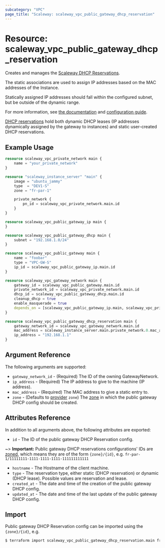 ```yaml
---
subcategory: "VPC"
page_title: "Scaleway: scaleway_vpc_public_gateway_dhcp_reservation"
---
```


# Resource: scaleway_vpc_public_gateway_dhcp_reservation

Creates and manages the [Scaleway DHCP Reservations](https://www.scaleway.com/en/docs/network/vpc/concepts/#dhcp).

The static associations are used to assign IP addresses based on the MAC addresses of the Instance.

Statically assigned IP addresses should fall within the configured subnet, but be outside of the dynamic range.

For more information, see [the documentation](https://developers.scaleway.com/en/products/vpc-gw/api/v1/#dhcp-c05544) and [configuration guide](https://www.scaleway.com/en/docs/network/vpc/how-to/configure-a-public-gateway/#how-to-review-and-configure-dhcp).

[DHCP reservations](https://developers.scaleway.com/en/products/vpc-gw/api/v1/#dhcp-entries-e40fb6) hold both dynamic DHCP leases (IP addresses dynamically assigned by the gateway to instances) and static user-created DHCP reservations.

## Example Usage

```terraform
resource scaleway_vpc_private_network main {
    name = "your_private_network"
}

resource "scaleway_instance_server" "main" {
    image = "ubuntu_jammy"
    type  = "DEV1-S"
    zone = "fr-par-1"

    private_network {
        pn_id = scaleway_vpc_private_network.main.id
    }
}

resource scaleway_vpc_public_gateway_ip main {
}

resource scaleway_vpc_public_gateway_dhcp main {
    subnet = "192.168.1.0/24"
}

resource scaleway_vpc_public_gateway main {
    name = "foobar"
    type = "VPC-GW-S"
    ip_id = scaleway_vpc_public_gateway_ip.main.id
}

resource scaleway_vpc_gateway_network main {
    gateway_id = scaleway_vpc_public_gateway.main.id
    private_network_id = scaleway_vpc_private_network.main.id
    dhcp_id = scaleway_vpc_public_gateway_dhcp.main.id
    cleanup_dhcp = true
    enable_masquerade = true
    depends_on = [scaleway_vpc_public_gateway_ip.main, scaleway_vpc_private_network.main]
}

resource scaleway_vpc_public_gateway_dhcp_reservation main {
    gateway_network_id = scaleway_vpc_gateway_network.main.id
    mac_address = scaleway_instance_server.main.private_network.0.mac_address
    ip_address = "192.168.1.1"
}
```

## Argument Reference

The following arguments are supported:

- `gateway_network_id` - (Required) The ID of the owning GatewayNetwork.
- `ip_address` - (Required) The IP address to give to the machine (IP address).
- `mac_address` - (Required) The MAC address to give a static entry to.
- `zone` - (Defaults to [provider](../index.md#zone) `zone`) The [zone](../guides/regions_and_zones.md#zones) in which the public gateway DHCP config should be created.

## Attributes Reference

In addition to all arguments above, the following attributes are exported:

- `id` - The ID of the public gateway DHCP Reservation config.

~> **Important:** Public gateway DHCP reservations configurations' IDs are [zoned](../guides/regions_and_zones.md#resource-ids), which means they are of the form `{zone}/{id}`, e.g. `fr-par-1/11111111-1111-1111-1111-111111111111`

- `hostname` - The Hostname of the client machine.
- `type` - The reservation type, either static (DHCP reservation) or dynamic (DHCP lease). Possible values are reservation and lease.
- `created_at` - The date and time of the creation of the public gateway DHCP config.
- `updated_at` - The date and time of the last update of the public gateway DHCP config.

## Import

Public gateway DHCP Reservation config can be imported using the `{zone}/{id}`, e.g.

```bash
$ terraform import scaleway_vpc_public_gateway_dhcp_reservation.main fr-par-1/11111111-1111-1111-1111-111111111111
```
